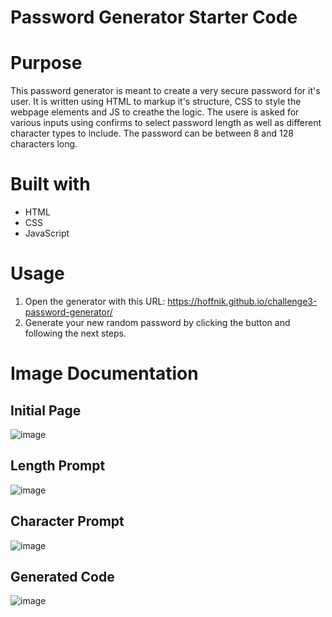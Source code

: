 # Password Generator Starter Code

# Purpose

This password generator is meant to create a very secure password for it's user. It is written using HTML to markup it's structure, CSS to style the webpage elements and JS to creathe the logic. The usere is asked for various inputs using confirms to select password length as well as different character types to include. The password can be between 8 and 128 characters long.

# Built with

- HTML
- CSS
- JavaScript

# Usage

1. Open the generator with this URL: https://hoffnik.github.io/challenge3-password-generator/
2. Generate your new random password by clicking the button and following the next steps.

# Image Documentation

## Initial Page

![image](https://user-images.githubusercontent.com/99991291/163434589-9b390fd0-dac9-4179-a312-1eabeb65b39a.png)

## Length Prompt

![image](https://user-images.githubusercontent.com/99991291/163434760-218c19b9-2b83-4efd-b213-03821eb756f8.png)

## Character Prompt

![image](https://user-images.githubusercontent.com/99991291/163434858-d6ad3ac6-ee11-4b56-9106-9004153a4964.png)

## Generated Code

![image](https://user-images.githubusercontent.com/99991291/163435100-88eed740-5430-4a65-ba1c-fc295d6a4015.png)
